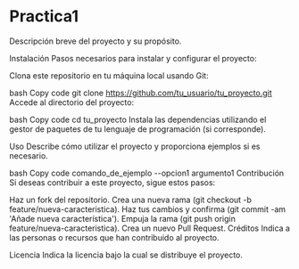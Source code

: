 # Practica1

Descripción breve del proyecto y su propósito.

Instalación
Pasos necesarios para instalar y configurar el proyecto:

Clona este repositorio en tu máquina local usando Git:

bash
Copy code
git clone https://github.com/tu_usuario/tu_proyecto.git
Accede al directorio del proyecto:

bash
Copy code
cd tu_proyecto
Instala las dependencias utilizando el gestor de paquetes de tu lenguaje de programación (si corresponde).

Uso
Describe cómo utilizar el proyecto y proporciona ejemplos si es necesario.

bash
Copy code
comando_de_ejemplo --opcion1 argumento1
Contribución
Si deseas contribuir a este proyecto, sigue estos pasos:

Haz un fork del repositorio.
Crea una nueva rama (git checkout -b feature/nueva-caracteristica).
Haz tus cambios y confirma (git commit -am 'Añade nueva característica').
Empuja la rama (git push origin feature/nueva-caracteristica).
Crea un nuevo Pull Request.
Créditos
Indica a las personas o recursos que han contribuido al proyecto.

Licencia
Indica la licencia bajo la cual se distribuye el proyecto.


